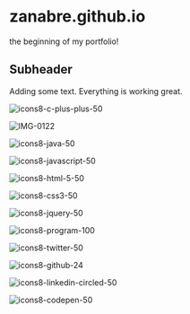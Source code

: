 # zanabre.github.io

the beginning of my portfolio!

## Subheader

Adding some text.
Everything is working great.

![icons8-c-plus-plus-50](https://user-images.githubusercontent.com/55057828/190300341-dd17ec65-798e-40be-b2f6-b92ff3749f46.png)

![IMG-0122](https://user-images.githubusercontent.com/55057828/189537660-3656d5f9-4d89-4d70-a9d2-c093cd82b63e.jpg)

![icons8-java-50](https://user-images.githubusercontent.com/55057828/190301038-04ce28e8-695f-4004-a396-20c0501cf485.png)

![icons8-javascript-50](https://user-images.githubusercontent.com/55057828/190302192-b76385bf-58ec-4ccf-be0b-06aabfa53d9b.png)

![icons8-html-5-50](https://user-images.githubusercontent.com/55057828/190302605-5333379d-08b3-4090-9fb2-4b63725bb5fe.png)

![icons8-css3-50](https://user-images.githubusercontent.com/55057828/190302709-5ce2351b-aba4-413f-af5b-f9584b067570.png)

![icons8-jquery-50](https://user-images.githubusercontent.com/55057828/190302796-2a026e0b-880e-4c66-b1ef-3562fa7136b9.png)

![icons8-program-100](https://user-images.githubusercontent.com/55057828/190302926-6f3e3a44-681f-4058-ab5c-843d7973b76c.png)

![icons8-twitter-50](https://user-images.githubusercontent.com/55057828/190303262-0b0feb0d-6c94-4d84-8fd1-6301339481e0.png)

![icons8-github-24](https://user-images.githubusercontent.com/55057828/190303387-d652e3f6-9760-4c20-9504-499dda88a392.png)

![icons8-linkedin-circled-50](https://user-images.githubusercontent.com/55057828/190303507-8f19cfe3-3ab1-46b6-b7a8-782396f2b829.png)

![icons8-codepen-50](https://user-images.githubusercontent.com/55057828/190303703-a7fa94c6-f060-468a-91d9-99718da7eab2.png)

